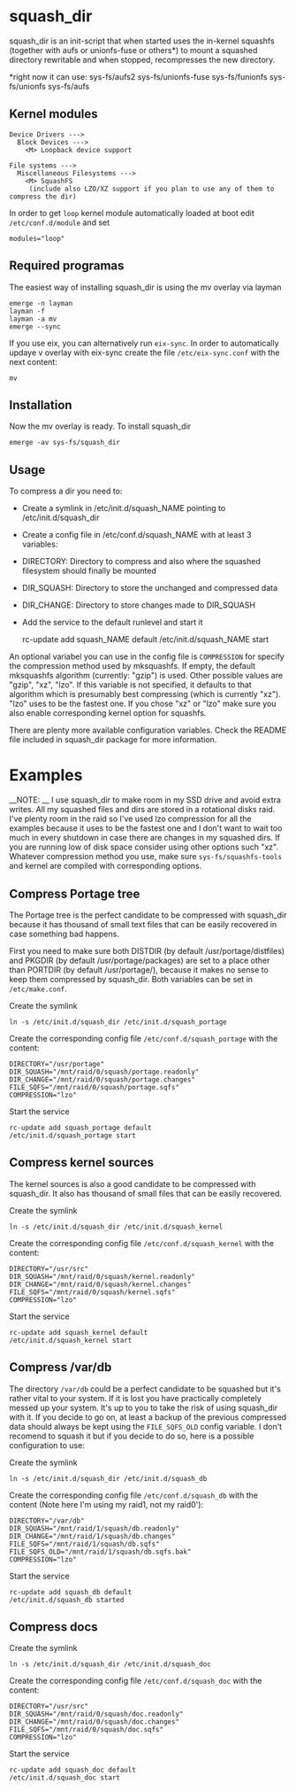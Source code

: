 # squash_dir
squash_dir is an init-script that when started uses the in-kernel squashfs (together with aufs or unionfs-fuse or others*) to mount 
a squashed directory rewritable and when stopped, recompresses the new directory.

*right now it can use:
sys-fs/aufs2
sys-fs/unionfs-fuse
sys-fs/funionfs
sys-fs/unionfs
sys-fs/aufs

## Kernel modules

	Device Drivers --->
	  Block Devices --->
	    <M> Loopback device support

	File systems --->
	  Miscellaneous Filesystems --->
	    <M> SquashFS
	     (include also LZO/XZ support if you plan to use any of them to compress the dir)


In order to get `loop` kernel module automatically loaded at boot edit `/etc/conf.d/module` and set

	modules="loop"

## Required programas

The easiest way of installing squash_dir is using the mv overlay via layman


	emerge -n layman
	layman -f
	layman -a mv
	emerge --sync


If you use eix, you can alternatively run `eix-sync`. In order to automatically updaye v overlay with eix-sync create the file `/etc/eix-sync.conf` with the next content:

	mv

## Installation

Now the mv overlay is ready. To install squash_dir

	emerge -av sys-fs/squash_dir


## Usage

To compress a dir you need to:

 - Create a symlink in /etc/init.d/squash_NAME pointing to /etc/init.d/squash_dir
 - Create a config file in /etc/conf.d/squash_NAME with at least 3 variables:
  - DIRECTORY: Directory to compress and also where the squashed filesystem should finally be mounted
  - DIR_SQUASH: Directory to store the unchanged and compressed data
  - DIR_CHANGE: Directory to store changes made to DIR_SQUASH
 - Add the service to the default runlevel and start it

	rc-update add squash_NAME default
	/etc/init.d/squash_NAME start

An optional variabel you can use in the config file is `COMPRESSION` for specify the compression method used by mksquashfs. If empty, the default mksquashfs algorithm (currently: "gzip") is used. Other possible values are "gzip", "xz", "lzo". If this variable is not specified, it defaults to that algorithm which is presumably best compressing (which is currently "xz"). "lzo" uses to be the fastest one. If you chose "xz" or "lzo" make sure you also enable corresponding kernel option for squashfs.

There are plenty more available configuration variables. Check the README file included in squash_dir package for more information.

# Examples

__NOTE: __ I use squash_dir to make room in my SSD drive and avoid extra writes. All my squashed files and dirs are stored in a rotational disks raid. I've plenty room in the raid so I've used lzo compression for all the examples because it uses to be the fastest one and I don't want to wait too much in every shutdown in case there are changes in my squashed dirs. If you are running low of disk space consider using other options such "xz". Whatever compression method you use, make sure `sys-fs/squashfs-tools` and kernel are compiled with corresponding options.


## Compress Portage tree

The Portage tree is the perfect candidate to be compressed with squash_dir because it has thousand of small text files that can be easily recovered in case something bad happens.

First you need to make sure both DISTDIR (by default /usr/portage/distfiles) and PKGDIR (by default /usr/portage/packages) are set to a place other than PORTDIR (by default /usr/portage/), because it makes no sense to keep them compressed by squash_dir. Both variables can be set in `/etc/make.conf`.

Create the symlink

	ln -s /etc/init.d/squash_dir /etc/init.d/squash_portage

Create the corresponding config file `/etc/conf.d/squash_portage` with the content:

	DIRECTORY="/usr/portage"
	DIR_SQUASH="/mnt/raid/0/squash/portage.readonly"
	DIR_CHANGE="/mnt/raid/0/squash/portage.changes"
	FILE_SQFS="/mnt/raid/0/squash/portage.sqfs"
	COMPRESSION="lzo"

Start the service

	rc-update add squash_portage default
	/etc/init.d/squash_portage start

## Compress kernel sources

The kernel sources is also a good candidate to be compressed with squash_dir. It also  has thousand of small files that can be easily recovered.

Create the symlink

	ln -s /etc/init.d/squash_dir /etc/init.d/squash_kernel

Create the corresponding config file `/etc/conf.d/squash_kernel` with the content:

	DIRECTORY="/usr/src"
	DIR_SQUASH="/mnt/raid/0/squash/kernel.readonly"
	DIR_CHANGE="/mnt/raid/0/squash/kernel.changes"
	FILE_SQFS="/mnt/raid/0/squash/kernel.sqfs"
	COMPRESSION="lzo"

Start the service

	rc-update add squash_kernel default
	/etc/init.d/squash_kernel start


## Compress /var/db

The directory `/var/db` could be a perfect candidate to be squashed but it's rather vital to your system. If it is lost you have practically completely messed up your system. It's up to you to take the risk of using squash_dir with it. If you decide to go on, at least a backup of the previous compressed data should always be kept using the `FILE_SQFS_OLD` config variable. I don't recomend to squash it but if you decide to do so, here is a possible configuration to use:


Create the symlink

	ln -s /etc/init.d/squash_dir /etc/init.d/squash_db

Create the corresponding config file `/etc/conf.d/squash_db` with the content (Note here I'm using my raid1, not my raid0'):

	DIRECTORY="/var/db"
	DIR_SQUASH="/mnt/raid/1/squash/db.readonly"
	DIR_CHANGE="/mnt/raid/1/squash/db.changes"
	FILE_SQFS="/mnt/raid/1/squash/db.sqfs"
	FILE_SQFS_OLD="/mnt/raid/1/squash/db.sqfs.bak"
	COMPRESSION="lzo"

Start the service

	rc-update add squash_db default
	/etc/init.d/squash_db started

## Compress docs

Create the symlink

	ln -s /etc/init.d/squash_dir /etc/init.d/squash_doc

Create the corresponding config file `/etc/conf.d/squash_doc` with the content:

	DIRECTORY="/usr/src"
	DIR_SQUASH="/mnt/raid/0/squash/doc.readonly"
	DIR_CHANGE="/mnt/raid/0/squash/doc.changes"
	FILE_SQFS="/mnt/raid/0/squash/doc.sqfs"
	COMPRESSION="lzo"

Start the service

	rc-update add squash_doc default
	/etc/init.d/squash_doc start